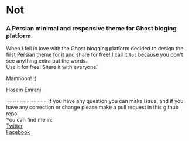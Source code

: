 Not
===============
### A Persian minimal and responsive theme for Ghost bloging platform.

When I fell in love with the Ghost blogging platform decided to design the first Persian theme for it and share for free! I call it `Not` because you don't see anything extra but the words. <br/>
Use it for free! Share it with everyone!

Mamnoon! :)

[Hosein Emrani](http://emrani.us)

============
If you have any question you can make issue, and if you have any correction or change please make a pull request in this github repo. <br/>
You can find me in: <br/>
[Twitter](http://twitter.com/hoseiin) <br/>
[Facebook](http://facebook.com/hosein.emrani)




